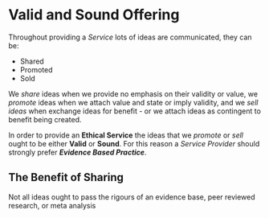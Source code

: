 # Valid and Sound Offering

Throughout providing a *Service* lots of ideas are communicated, they can be:

* Shared
* Promoted
* Sold

We *share* ideas when we provide no emphasis on their validity or value, we *promote* ideas when we attach value and state or imply validity, and we *sell ideas* when exchange ideas for benefit - or we attach ideas as contingent to benefit being created.

In order to provide an **Ethical Service** the ideas that we *promote* or *sell* ought to be either **Valid** or **Sound**. For this reason a *Service Provider* should strongly prefer ***Evidence Based Practice***.

## The Benefit of Sharing

Not all ideas ought to pass the rigours of an evidence base, peer reviewed research, or meta analysis
<!--stackedit_data:
eyJoaXN0b3J5IjpbLTE3ODY5ODQ4NDldfQ==
-->
